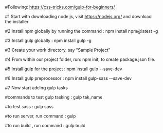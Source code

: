 #Following: https://css-tricks.com/gulp-for-beginners/

#1 Start with downloading node js, visit https://nodejs.org/ and download the installer

#2 Install npm globally by running the command : npm install npm@latest -g

#3 Install gulp globally : npm install gulp -g

#3 Create your work directory, say "Sample Project"

#4 From within our project folder, run: npm init, to create package.json file.

#5 Install gulp for the project : npm install gulp --save-dev

#6 Install gulp preprocessor : npm install gulp-sass --save-dev

#7 Now start adding gulp tasks

#commands to test gulp tasking : gulp tak_name

#to test sass : gulp sass

#to run server, run command : gulp 

#to run build , run command : gulp build
